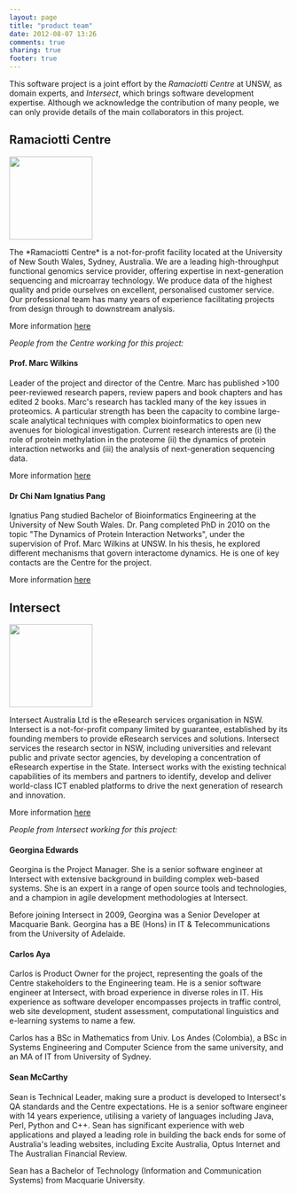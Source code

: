 ```yaml
---
layout: page
title: "product team"
date: 2012-08-07 13:26
comments: true
sharing: true
footer: true
---
```


This software project is a joint effort by the *Ramaciotti Centre* at UNSW, as domain experts, and *Intersect*,
which brings software development expertise. Although we acknowledge the contribution of many people, we can only
provide details of the main collaborators in this project.

## Ramaciotti Centre

<div class="container-fluid">
  <div class="row-fluid">
    <div class="span2">
      <img width="150" src="http://www.ramaciotti.unsw.edu.au/images/logo/logo_ramaciotti.gif">
    </div>
    <div class="span10">
      <p>The *Ramaciotti Centre* is a not-for-profit facility located at the University of New South Wales, Sydney, Australia. 
We are a leading high-throughput functional genomics service provider, offering expertise in next-generation 
sequencing and microarray technology. We produce data of the highest quality and pride ourselves on excellent,
personalised customer service. Our professional team has many years of experience facilitating projects from design
through to downstream analysis.
</p>
      <p>More information <a href="http://www.ramaciotti.unsw.edu.au/">here</a></p>
    </div>
  </div>
</div>

*People from the Centre working for this project:*

#### Prof. Marc Wilkins

Leader of the project and director of the Centre. Marc has published &gt;100 peer-reviewed research papers,
review papers and book chapters and has edited 2 books.  Marc's research has tackled many of the key issues
in proteomics. A particular strength has been the capacity to combine large-scale analytical techniques with
complex bioinformatics to open new avenues for biological investigation. Current research interests are (i)
the role of protein methylation in the proteome (ii) the dynamics of protein interaction networks and (iii)
the analysis of next-generation sequencing data.

More information <a href="http://www.babs.unsw.edu.au/staff_academic/professor-marc-wilkins">here</a>

#### Dr Chi Nam Ignatius Pang

Ignatius Pang studied Bachelor of Bioinformatics Engineering at the University of New South Wales. Dr. Pang 
completed PhD in 2010 on the topic "The Dynamics of Protein Interaction Networks", under the supervision of Prof. 
Marc Wilkins at UNSW. In his thesis, he explored different mechanisms that govern interactome dynamics.
He is one of key contacts are the Centre for the project.

More information <a href="http://research.unsw.edu.au/people/dr-chi-nam-ignatius-pang">here</a>

## Intersect

<div class="container-fluid">
  <div class="row-fluid">
    <div class="span2">
      <img width="150" src="http://www.intersect.org.au/images/img_logo.gif">
    </div>
    <div class="span10">
      <p>Intersect Australia Ltd is the eResearch services organisation in NSW. Intersect is a not-for-profit company limited by guarantee,
established by its founding members to provide eResearch services and solutions. Intersect services the research sector in NSW,
including universities and relevant public and private sector agencies, by developing
a concentration of eResearch expertise in the State. Intersect works with the existing technical capabilities of its members and partners
to identify, develop and deliver world-class ICT enabled platforms to drive the next generation of research and innovation. 
</p>
      <p>More information <a href="http://www.intersect.org.au/">here</a></p>
    </div>
  </div>
</div>

*People from Intersect working for this project:*

#### Georgina Edwards

Georgina is the Project Manager. She is a senior software engineer at Intersect with extensive background in building
 complex web-based systems. She is an expert in a range of open source tools and technologies, and a champion in agile development methodologies at Intersect.

Before joining Intersect in 2009, Georgina was a Senior Developer at Macquarie Bank. Georgina has a BE (Hons) in IT & Telecommunications from the University of Adelaide.

#### Carlos Aya

Carlos is Product Owner for the project, representing the goals of the Centre stakeholders to the Engineering team. He is a 
senior software engineer at Intersect, with broad experience in diverse roles in IT. His experience as software developer encompasses projects
in traffic control, web site development, student assessment, computational linguistics and e-learning systems to name a few.

Carlos has a BSc in Mathematics from Univ. Los Andes (Colombia), a BSc in Systems Engineering and Computer Science from the same university, and an MA of IT from University of Sydney.

#### Sean McCarthy

Sean is Technical Leader, making sure a product is developed to Intersect's QA standards and the Centre expectations. He is a senior software engineer with 14 years experience, utilising a variety of languages including Java, Perl, Python and C++. Sean has significant experience with web applications and played a leading role in building the back ends for some of Australia's leading websites, including Excite Australia, Optus Internet and The Australian Financial Review.

Sean has a Bachelor of Technology (Information and Communication Systems) from Macquarie University.


